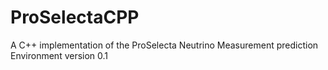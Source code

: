 # ProSelectaCPP

A C++ implementation of the ProSelecta Neutrino Measurement prediction Environment version 0.1